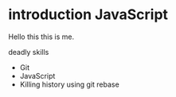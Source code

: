 introduction
JavaScript
========== 
Hello this this is me.


deadly skills
* Git
* JavaScript
* Killing history using git rebase
